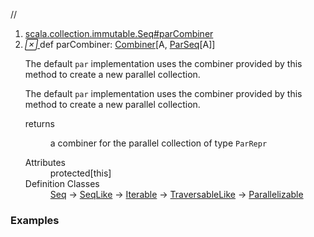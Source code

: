 //
<ol>
<li><a href="https://www.scala-lang.org/api/2.12.3/scala/collection/immutable/List.html#parCombiner:scala.collection.parallel.Combiner[A,scala.collection.parallel.immutable.ParSeq[A]]">scala.collection.immutable.Seq#parCombiner</a></li>
<li name="scala.collection.immutable.Seq#parCombiner" visbl="prt" class="indented0 " data-isabs="false" fullcomment="yes" group="Ungrouped"> <a id="parCombiner:scala.collection.parallel.Combiner[A,scala.collection.parallel.immutable.ParSeq[A]]"></a><a id="parCombiner:Combiner[A,ParSeq[A]]"></a> <span class="permalink"> <a href="../../../scala/collection/immutable/List.html#parCombiner:scala.collection.parallel.Combiner[A,scala.collection.parallel.immutable.ParSeq[A]]" title="Permalink"> <i class="material-icons"></i> </a> </span> <span class="modifier_kind"> <span class="modifier"></span> <span class="kind">def</span> </span> <span class="symbol"> <span class="name">parCombiner</span><span class="result">: <a href="../parallel/Combiner.html" class="extype" name="scala.collection.parallel.Combiner">Combiner</a>[<span class="extype" name="scala.collection.immutable.List.A">A</span>, <a href="../parallel/immutable/ParSeq.html" class="extype" name="scala.collection.parallel.immutable.ParSeq">ParSeq</a>[<span class="extype" name="scala.collection.immutable.List.A">A</span>]]</span> </span> <p class="shortcomment cmt">The default <code>par</code> implementation uses the combiner provided by this method to create a new parallel collection.</p>
 <div class="fullcomment">
  <div class="comment cmt">
   <p>The default <code>par</code> implementation uses the combiner provided by this method to create a new parallel collection. </p>
  </div>
  <dl class="paramcmts block">
   <dt>
    returns
   </dt>
   <dd class="cmt">
    <p>a combiner for the parallel collection of type <code>ParRepr</code></p>
   </dd>
  </dl>
  <dl class="attributes block"> 
   <dt>
    Attributes
   </dt>
   <dd>
    protected[this] 
   </dd>
   <dt>
    Definition Classes
   </dt>
   <dd>
    <a href="Seq.html" class="extype" name="scala.collection.immutable.Seq">Seq</a> → 
    <a href="../SeqLike.html" class="extype" name="scala.collection.SeqLike">SeqLike</a> → 
    <a href="Iterable.html" class="extype" name="scala.collection.immutable.Iterable">Iterable</a> → 
    <a href="../TraversableLike.html" class="extype" name="scala.collection.TraversableLike">TraversableLike</a> → 
    <a href="../Parallelizable.html" class="extype" name="scala.collection.Parallelizable">Parallelizable</a>
   </dd>
  </dl>
 </div> </li>
        </ol>


### Examples





























